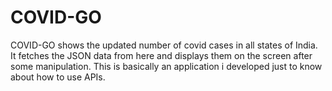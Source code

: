 # COVID-GO
COVID-GO shows the updated number of covid cases in all states of India.
It fetches the JSON data from here and displays them on the screen after some manipulation.
This is basically an application i developed just to know about how to use APIs.


